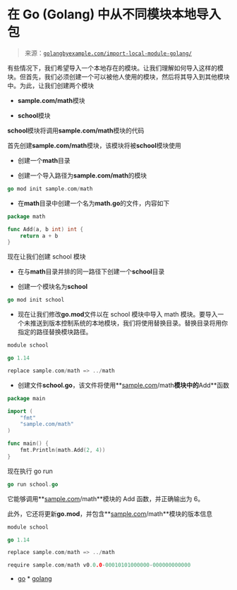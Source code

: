<!--yml

类别：未分类

日期：2024-10-13 06:29:27

-->

# 在 Go (Golang) 中从不同模块本地导入包

> 来源：[`golangbyexample.com/import-local-module-golang/`](https://golangbyexample.com/import-local-module-golang/)

有些情况下，我们希望导入一个本地存在的模块。让我们理解如何导入这样的模块。但首先，我们必须创建一个可以被他人使用的模块，然后将其导入到其他模块中。为此，让我们创建两个模块

+   **sample.com/math**模块

+   **school**模块

**school**模块将调用**sample.com/math**模块的代码

首先创建**sample.com/math**模块，该模块将被**school**模块使用

+   创建一个**math**目录

+   创建一个导入路径为**sample.com/math**的模块

```go
go mod init sample.com/math
```

+   在**math**目录中创建一个名为**math.go**的文件，内容如下

```go
package math

func Add(a, b int) int {
	return a + b
}
```

现在让我们创建 school 模块

+   在与**math**目录并排的同一路径下创建一个**school**目录

+   创建一个模块名为**school**

```go
go mod init school
```

+   现在让我们修改**go.mod**文件以在 school 模块中导入 math 模块。要导入一个未推送到版本控制系统的本地模块，我们将使用替换目录。替换目录将用你指定的路径替换模块路径。

```go
module school

go 1.14

replace sample.com/math => ../math
```

+   创建文件**school.go**，该文件将使用**[sample.com](http://sample.com)/math**模块中的**Add**函数

```go
package main

import (
	"fmt"
	"sample.com/math"
)

func main() {
	fmt.Println(math.Add(2, 4))
}
```

现在执行 go run

```go
go run school.go
```

它能够调用**[sample.com](http://sample.com)/math**模块的 Add 函数，并正确输出为 6。

此外，它还将更新**go.mod**，并包含**[sample.com](http://sample.com)/math**模块的版本信息

```go
module school

go 1.14

replace sample.com/math => ../math

require sample.com/math v0.0.0-00010101000000-000000000000
```

+   [go](https://golangbyexample.com/tag/go/) *   [golang](https://golangbyexample.com/tag/golang/)
